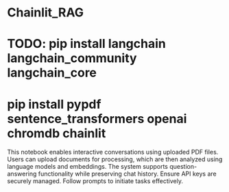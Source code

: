 # Chainlit_RAG
# TODO: pip install langchain langchain_community langchain_core
#       pip install pypdf sentence_transformers openai chromdb chainlit

This notebook enables interactive conversations using uploaded PDF files. Users can upload documents for processing, which are then analyzed using language models and embeddings. The system supports question-answering functionality while preserving chat history. Ensure API keys are securely managed. Follow prompts to initiate tasks effectively.

